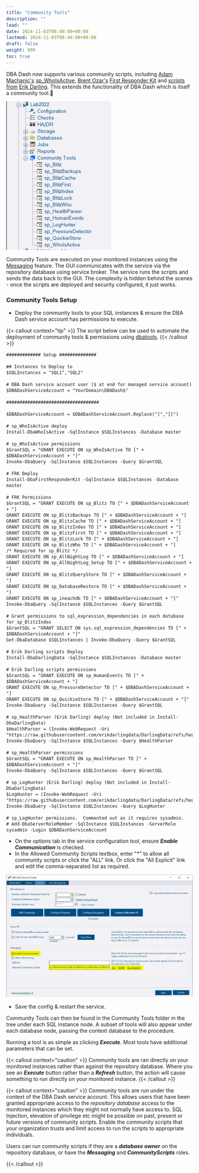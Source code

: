 ```yaml
---
title: "Community Tools"
description: ""
lead: ""
date: 2024-11-03T08:40:00+00:00
lastmod: 2024-11-03T08:40:00+00:00
draft: false
weight: 999
toc: true
---
```

DBA Dash now supports various community scripts, including [Adam Machanic's](https://dataeducation.com/about/) [sp_WhoIsActive](https://whoisactive.com/), [Brent Ozar's](https://www.brentozar.com/) [First Responder Kit](https://github.com/BrentOzarULTD/SQL-Server-First-Responder-Kit) and [scripts from](https://github.com/erikdarlingdata/DarlingData) [Erik Darling](https://erikdarling.com/).  This extends the functionality of DBA Dash which is itself a community tool.🤝

[![Community Tools](community-tools-tree.png)](community-tools-tree.png)

Community Tools are executed on your monitored instances using the [Messaging](/docs/help/messaging) feature.  The GUI communicates with the service via the repository database using service broker.  The service runs the scripts and sends the data back to the GUI.  The complexity is hidden behind the scenes - once the scripts are deployed and security configured, it just works.

### Community Tools Setup
* Deploy the community tools to your SQL instances & ensure the DBA Dash service account has permissions to execute.

{{< callout context="tip" >}}
The script below can be used to automate the deployment of community tools & permissions using [dbatools](https://dbatools.io/).
{{< /callout >}}

```pwsh
############# Setup ##############

## Instances to Deploy to
$SQLInstances = "SQL1","SQL2"

# DBA Dash service account user ($ at end for managed service account)
$DBADashServiceAccount = "YourDomain\DBADash$"

###################################

$DBADashServiceAccount = $DBADashServiceAccount.Replace("]","]]")

# sp_WhoIsActive deploy
Install-DbaWhoIsActive -SqlInstance $SQLInstances -Database master

# sp_WhoIsActive permissions
$GrantSQL = "GRANT EXECUTE ON sp_WhoIsActive TO [" + $DBADashServiceAccount + "]"
Invoke-DbaQuery -SqlInstance $SQLInstances -Query $GrantSQL

# FRK Deploy
Install-DbaFirstResponderKit -SqlInstance $SQLInstances -Database master

# FRK Permissions
$GrantSQL = "GRANT EXECUTE ON sp_Blitz TO [" + $DBADashServiceAccount + "]
GRANT EXECUTE ON sp_BlitzBackups TO [" + $DBADashServiceAccount + "]
GRANT EXECUTE ON sp_BlitzCache TO [" + $DBADashServiceAccount + "]
GRANT EXECUTE ON sp_BlitzIndex TO [" + $DBADashServiceAccount + "]
GRANT EXECUTE ON sp_BlitzFirst TO [" + $DBADashServiceAccount + "]
GRANT EXECUTE ON sp_BlitzLock TO [" + $DBADashServiceAccount + "]
GRANT EXECUTE ON sp_BlitzWho TO [" + $DBADashServiceAccount + "]
/* Required for sp_Blitz */
GRANT EXECUTE ON sp_AllNightLog TO [" + $DBADashServiceAccount + "]
GRANT EXECUTE ON sp_AllNightLog_Setup TO [" + $DBADashServiceAccount + "]
GRANT EXECUTE ON sp_BlitzQueryStore TO [" + $DBADashServiceAccount + "]
GRANT EXECUTE ON sp_DatabaseRestore TO [" + $DBADashServiceAccount + "]
GRANT EXECUTE ON sp_ineachdb TO [" + $DBADashServiceAccount + "]"
Invoke-DbaQuery -SqlInstance $SQLInstances -Query $GrantSQL

# Grant permissions to sql_expression_dependencies in each database for sp_BlitzIndex
$GrantSQL = "GRANT SELECT ON sys.sql_expression_dependencies TO [" + $DBADashServiceAccount + "]"
Get-DbaDatabase $SQLInstances | Invoke-DbaQuery -Query $GrantSQL

# Erik Darling scripts Deploy
Install-DbaDarlingData -SqlInstance $SQLInstances -Database master

# Erik Darling scripts permissions
$GrantSQL = "GRANT EXECUTE ON sp_HumanEvents TO [" + $DBADashServiceAccount + "]
GRANT EXECUTE ON sp_PressureDetector TO [" + $DBADashServiceAccount + "]
GRANT EXECUTE ON sp_QuickieStore TO [" + $DBADashServiceAccount + "]"
Invoke-DbaQuery -SqlInstance $SQLInstances -Query $GrantSQL

# sp_HealthParser (Erik Darling) deploy (Not included in Install-DbaDarlingData)
$HealthParser = (Invoke-WebRequest -Uri "https://raw.githubusercontent.com/erikdarlingdata/DarlingData/refs/heads/main/sp_HealthParser/sp_HealthParser.sql").Content
Invoke-DbaQuery -SqlInstance $SQLInstances -Query $HealthParser

# sp_HealthParser permissions
$GrantSQL = "GRANT EXECUTE ON sp_HealthParser TO [" + $DBADashServiceAccount + "]"
Invoke-DbaQuery -SqlInstance $SQLInstances -Query $GrantSQL

# sp_LogHunter (Erik Darling) deploy (Not included in Install-DbaDarlingData)
$LogHunter = (Invoke-WebRequest -Uri "https://raw.githubusercontent.com/erikdarlingdata/DarlingData/refs/heads/main/sp_LogHunter/sp_LogHunter.sql").Content
Invoke-DbaQuery -SqlInstance $SQLInstances -Query $LogHunter

# sp_LogHunter permissions.  Commented out as it requires sysadmin.
# Add-DbaServerRoleMember -SqlInstance $SQLInstances -ServerRole sysadmin -Login $DBADashServiceAccount
```

* On the options tab in the service configuration tool, ensure ***Enable Communication*** is checked.
* In the Allowed Community Scripts textbox, enter "*" to allow all community scripts or click the "ALL" link.  Or click the "All Explicit" link and edit the comma-separated list as required.

[![Community Tools Config](community-tools-config.png)](community-tools-config.png)

* Save the config & restart the service.

Community Tools can then be found in the Community Tools folder in the tree under each SQL instance node.  A subset of tools will also appear under each database node, passing the context database to the procedure.

Running a tool is as simple as clicking ***Execute***.  Most tools have additional parameters that can be set.

{{< callout context="caution" >}}
Community tools are ran directly on your monitored instances rather than against the repository database.  Where you see an ***Execute*** button rather than a ***Refresh*** button, the action will cause something to run directly on your monitored instance.
{{< /callout >}}

{{< callout context="caution" >}}
Community tools are run under the context of the DBA Dash service account.  This allows users that have been granted appropriate access to the *repository database* access to the monitored instances which they might not normally have access to. SQL Injection, elevation of privilege etc might be possible on past, present or future versions of community scripts. Enable the community scripts that your organization trusts and limit access to run the scripts to appropriate individuals.

Users can run community scripts if they are a ***database owner*** on the repository database, or have the ***Messaging*** and ***CommunityScripts*** roles.

{{< /callout >}}

